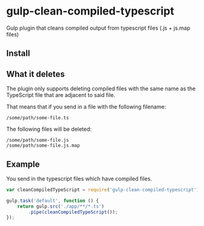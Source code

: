# gulp-clean-compiled-typescript
Gulp plugin that cleans compiled output from typescript files (.js + js.map files)

## Install

## What it deletes

The plugin only supports deleting compiled files with the same name as the TypeScript file that are adjacent to said file.

That means that if you send in a file with the following filename:
```
/some/path/some-file.ts
```

The following files will be deleted:
```
/some/path/some-file.js
/some/path/some-file.js.map
```

## Example

You send in the typescript files which have compiled files.

```js
var cleanCompiledTypeScript = require('gulp-clean-compiled-typescript');

gulp.task('default', function () {
	return gulp.src('./app/**/*.ts')
        .pipe(cleanCompiledTypeScript());
});
```

